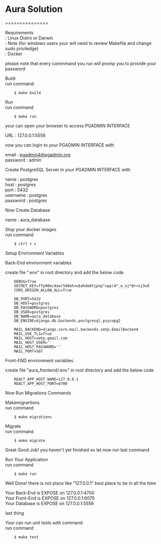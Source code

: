 # Aura Solution 
===============

Requirements <br />
    : Linux Distro or Darwin  <br />
    : Note (for windows users your will need to review Makefile and change sudo priviledge) <br />
    : Docker <br />

please note that every commmand you run will promp you to provide your password <br />

Build<br />
run command:

```
    $ make build
```

Run <br />
run command

```
    $ make run
```

your can open your browser to access PGADMIN INTERFACE <br />

URL :  127.0.0.1:5556 <br />

now you can login to your PGADMIN INTERFACE with  <br />

email : pgadmin4@pgadmin.org <br />
password : admin <br />


Create PostgreSQL Server in your PGADMIN INTERFACE with <br />

name : postgres <br />
host : postgres <br />
port : 5432 <br />
username : postgres <br />
password : postgres <br />


Now Create Database  <br />

name : aura_database <br />


Stop your docker images <br />
run command

```
    $ ctrl + c
```

Setup Environment Variables <br />

Back-End environment variables <br />

create file ".env" in root directory and add the below code <br />

```
    DEBUG=True
    SECRET_KEY=ffp90ec4ow(548eh+w$ahde6tjpnp^=pp)4*_e_nj*@++xj3v8
    CORS_ORIGIN_ALLOW_ALL=True

    DB_PORT=5432
    DB_HOST=postgres
    DB_PASSWORD=postgres
    DB_USER=postgres
    DB_NAME=aura_database
    DB_ENGINE=django.db.backends.postgresql_psycopg2

    MAIL_BACKEND=django.core.mail.backends.smtp.EmailBackend
    MAIL_USE_TLS=True
    MAIL_HOST=smtp.gmail.com
    MAIL_HOST_USER=''
    MAIL_HOST_PASSWORD=''
    MAIL_PORT=587
```

Front-END environment variables <br />

create file  "aura_frontend/.env" in root directory and add the below code <br />

```
    REACT_APP_HOST_NAME=127.0.0.1
    REACT_APP_HOST_PORT=4700
```

Now Run Migrations Commands  <br />

Makemigrartions <br />
run command

```
    $ make migrations
```

Migrate  <br />
run command

```
    $ make migrate
```

Great Good Job! you haven't yet finished so let now run last command  <br />

Run Your Application <br />
run command

```
    $ make run 
```

Well Done! there is not place like "127.0.0.1" best place to be in all the time <br />


Your Back-End is EXPOSE on 127.0.0.1:4700 <br />
Your Front-End is EXPOSE on 127.0.0.1:6075 <br />
Your Database is EXPOSE on 127.0.0.1:5556 <br />

last thing <br />

Your can run unit tests with command <br />
run command

```
    $ make test
```







